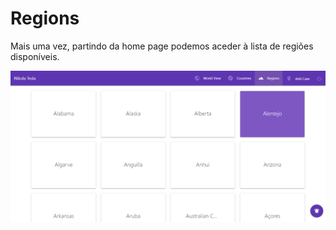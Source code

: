 # Regions

Mais uma vez, partindo da home page podemos aceder à lista de regiões disponíveis.

![Regions Page](../../.gitbook/assets/homereg.png)


